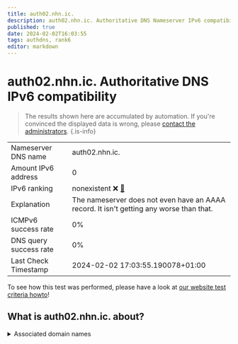 ```yaml
---
title: auth02.nhn.ic.
description: auth02.nhn.ic. Authoritative DNS Nameserver IPv6 compatibility
published: true
date: 2024-02-02T16:03:55
tags: authdns, rank6
editor: markdown
---
```


# auth02.nhn.ic. Authoritative DNS IPv6 compatibility

> The results shown here are accumulated by automation. If you're convinced the displayed data is wrong, please [contact the administrators](/howto/chat). 
{.is-info}




|   |   |
| - | - |
| Nameserver DNS name | auth02.nhn.ic.
| Amount IPv6 address | 0
| IPv6 ranking | nonexistent :x: [🔗](/howto/ranking) |
| Explanation | The nameserver does not even have an AAAA record. It isn't getting any worse than that. |
| ICMPv6 success rate | 0%|
| DNS query success rate | 0% |
| Last Check Timestamp | 2024-02-02 17:03:55.190078+01:00 |

To see how this test was performed, please have a look at [our website test criteria howto](/howto/testcriteria/authdns)!


## What is auth02.nhn.ic. about?






<details>
<summary>Associated domain names</summary>

www.samsung.com

</details>
